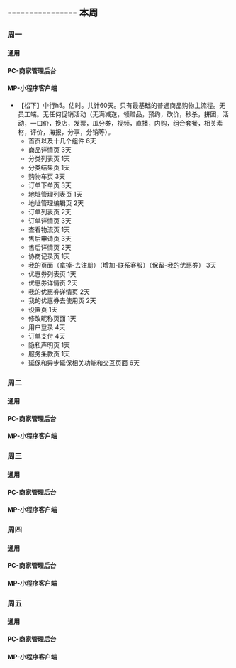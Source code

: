 ## ---------------- 本周

### 周一
#### 通用
#### PC-商家管理后台
#### MP-小程序客户端
* 【松下】中行h5。估时。共计60天。只有最基础的普通商品购物主流程。无员工端。无任何促销活动（无满减送，领赠品，预约，砍价，秒杀，拼团，活动，一口价，换店，发票，瓜分券，视频，直播，内购，组合套餐，相关素材，评价，海报，分享，分销等）。
  - 首页以及十几个组件 6天
  - 商品详情页 3天
  - 分类列表页 1天
  - 分类结果页 1天
  - 购物车页 3天
  - 订单下单页 3天
  - 地址管理列表页 1天
  - 地址管理编辑页 2天
  - 订单列表页 2天
  - 订单详情页 3天
  - 查看物流页 1天
  - 售后申请页 3天
  - 售后详情页 2天
  - 协商记录页 1天
  - 我的页面（拿掉-去注册）（增加-联系客服）（保留-我的优惠券） 3天
  - 优惠券列表页 1天
  - 优惠券详情页 2天
  - 我的优惠券详情页 2天
  - 我的优惠券去使用页 2天
  - 设置页 1天
  - 修改昵称页面 1天
  - 用户登录 4天
  - 订单支付 4天
  - 隐私声明页 1天
  - 服务条款页 1天
  - 延保和异步延保相关功能和交互页面 6天

### 周二
#### 通用
#### PC-商家管理后台
#### MP-小程序客户端

### 周三
#### 通用
#### PC-商家管理后台
#### MP-小程序客户端

### 周四
#### 通用
#### PC-商家管理后台
#### MP-小程序客户端

### 周五
#### 通用
#### PC-商家管理后台
#### MP-小程序客户端
